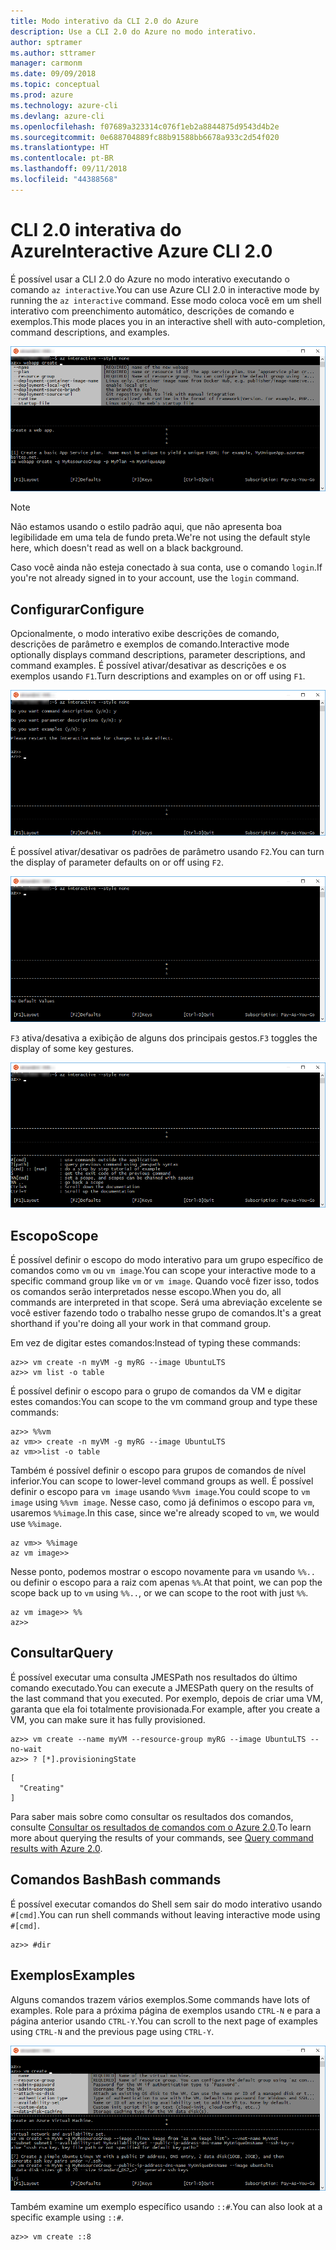 ```yaml
---
title: Modo interativo da CLI 2.0 do Azure
description: Use a CLI 2.0 do Azure no modo interativo.
author: sptramer
ms.author: sttramer
manager: carmonm
ms.date: 09/09/2018
ms.topic: conceptual
ms.prod: azure
ms.technology: azure-cli
ms.devlang: azure-cli
ms.openlocfilehash: f07689a323314c076f1eb2a8844875d9543d4b2e
ms.sourcegitcommit: 0e688704889fc88b91588bb6678a933c2d54f020
ms.translationtype: HT
ms.contentlocale: pt-BR
ms.lasthandoff: 09/11/2018
ms.locfileid: "44388568"
---
```

# <a name="interactive-azure-cli-20"></a><span data-ttu-id="c7d8d-103">CLI 2.0 interativa do Azure</span><span class="sxs-lookup"><span data-stu-id="c7d8d-103">Interactive Azure CLI 2.0</span></span>

<span data-ttu-id="c7d8d-104">É possível usar a CLI 2.0 do Azure no modo interativo executando o comando `az interactive`.</span><span class="sxs-lookup"><span data-stu-id="c7d8d-104">You can use Azure CLI 2.0 in interactive mode by running the `az interactive` command.</span></span>
<span data-ttu-id="c7d8d-105">Esse modo coloca você em um shell interativo com preenchimento automático, descrições de comando e exemplos.</span><span class="sxs-lookup"><span data-stu-id="c7d8d-105">This mode places you in an interactive shell with auto-completion, command descriptions, and examples.</span></span>

![modo interativo](./media/interactive-azure-cli/webapp-create.png)

> [!NOTE]
> <span data-ttu-id="c7d8d-107">Não estamos usando o estilo padrão aqui, que não apresenta boa legibilidade em uma tela de fundo preta.</span><span class="sxs-lookup"><span data-stu-id="c7d8d-107">We're not using the default style here, which doesn't read as well on a black background.</span></span>

<span data-ttu-id="c7d8d-108">Caso você ainda não esteja conectado à sua conta, use o comando `login`.</span><span class="sxs-lookup"><span data-stu-id="c7d8d-108">If you're not already signed in to your account, use the `login` command.</span></span>

## <a name="configure"></a><span data-ttu-id="c7d8d-109">Configurar</span><span class="sxs-lookup"><span data-stu-id="c7d8d-109">Configure</span></span>

<span data-ttu-id="c7d8d-110">Opcionalmente, o modo interativo exibe descrições de comando, descrições de parâmetro e exemplos de comando.</span><span class="sxs-lookup"><span data-stu-id="c7d8d-110">Interactive mode optionally displays command descriptions, parameter descriptions, and command examples.</span></span>
<span data-ttu-id="c7d8d-111">É possível ativar/desativar as descrições e os exemplos usando `F1`.</span><span class="sxs-lookup"><span data-stu-id="c7d8d-111">Turn descriptions and examples on or off using `F1`.</span></span>

![descrições e exemplos](./media/interactive-azure-cli/descriptions-and-examples.png)

<span data-ttu-id="c7d8d-113">É possível ativar/desativar os padrões de parâmetro usando `F2`.</span><span class="sxs-lookup"><span data-stu-id="c7d8d-113">You can turn the display of parameter defaults on or off using `F2`.</span></span>

![padrões](./media/interactive-azure-cli/defaults.png)

<span data-ttu-id="c7d8d-115">`F3` ativa/desativa a exibição de alguns dos principais gestos.</span><span class="sxs-lookup"><span data-stu-id="c7d8d-115">`F3` toggles the display of some key gestures.</span></span>

![gestos](./media/interactive-azure-cli/gestures.png)

## <a name="scope"></a><span data-ttu-id="c7d8d-117">Escopo</span><span class="sxs-lookup"><span data-stu-id="c7d8d-117">Scope</span></span>

<span data-ttu-id="c7d8d-118">É possível definir o escopo do modo interativo para um grupo específico de comandos como `vm` ou `vm image`.</span><span class="sxs-lookup"><span data-stu-id="c7d8d-118">You can scope your interactive mode to a specific command group like `vm` or `vm image`.</span></span>
<span data-ttu-id="c7d8d-119">Quando você fizer isso, todos os comandos serão interpretados nesse escopo.</span><span class="sxs-lookup"><span data-stu-id="c7d8d-119">When you do, all commands are interpreted in that scope.</span></span>
<span data-ttu-id="c7d8d-120">Será uma abreviação excelente se você estiver fazendo todo o trabalho nesse grupo de comandos.</span><span class="sxs-lookup"><span data-stu-id="c7d8d-120">It's a great shorthand if you're doing all your work in that command group.</span></span>

<span data-ttu-id="c7d8d-121">Em vez de digitar estes comandos:</span><span class="sxs-lookup"><span data-stu-id="c7d8d-121">Instead of typing these commands:</span></span>

```azurecli
az>> vm create -n myVM -g myRG --image UbuntuLTS
az>> vm list -o table
```

<span data-ttu-id="c7d8d-122">É possível definir o escopo para o grupo de comandos da VM e digitar estes comandos:</span><span class="sxs-lookup"><span data-stu-id="c7d8d-122">You can scope to the vm command group and type these commands:</span></span>

```azurecli
az>> %%vm
az vm>> create -n myVM -g myRG --image UbuntuLTS
az vm>>list -o table
```

<span data-ttu-id="c7d8d-123">Também é possível definir o escopo para grupos de comandos de nível inferior.</span><span class="sxs-lookup"><span data-stu-id="c7d8d-123">You can scope to lower-level command groups as well.</span></span>
<span data-ttu-id="c7d8d-124">É possível definir o escopo para `vm image` usando `%%vm image`.</span><span class="sxs-lookup"><span data-stu-id="c7d8d-124">You could scope to `vm image` using `%%vm image`.</span></span>
<span data-ttu-id="c7d8d-125">Nesse caso, como já definimos o escopo para `vm`, usaremos `%%image`.</span><span class="sxs-lookup"><span data-stu-id="c7d8d-125">In this case, since we're already scoped to `vm`, we would use `%%image`.</span></span>

```azurecli
az vm>> %%image
az vm image>>
```

<span data-ttu-id="c7d8d-126">Nesse ponto, podemos mostrar o escopo novamente para `vm` usando `%%..` ou definir o escopo para a raiz com apenas `%%`.</span><span class="sxs-lookup"><span data-stu-id="c7d8d-126">At that point, we can pop the scope back up to `vm` using `%%..`, or we can scope to the root with just `%%`.</span></span>

```azurecli
az vm image>> %%
az>>
```

## <a name="query"></a><span data-ttu-id="c7d8d-127">Consultar</span><span class="sxs-lookup"><span data-stu-id="c7d8d-127">Query</span></span>

<span data-ttu-id="c7d8d-128">É possível executar uma consulta JMESPath nos resultados do último comando executado.</span><span class="sxs-lookup"><span data-stu-id="c7d8d-128">You can execute a JMESPath query on the results of the last command that you executed.</span></span>
<span data-ttu-id="c7d8d-129">Por exemplo, depois de criar uma VM, garanta que ela foi totalmente provisionada.</span><span class="sxs-lookup"><span data-stu-id="c7d8d-129">For example, after you create a VM, you can make sure it has fully provisioned.</span></span>

```azurecli
az>> vm create --name myVM --resource-group myRG --image UbuntuLTS --no-wait
az>> ? [*].provisioningState
```

```output
[
  "Creating"
]
```

<span data-ttu-id="c7d8d-130">Para saber mais sobre como consultar os resultados dos comandos, consulte [Consultar os resultados de comandos com o Azure 2.0](query-azure-cli.md).</span><span class="sxs-lookup"><span data-stu-id="c7d8d-130">To learn more about querying the results of your commands, see [Query command results with Azure 2.0](query-azure-cli.md).</span></span>

## <a name="bash-commands"></a><span data-ttu-id="c7d8d-131">Comandos Bash</span><span class="sxs-lookup"><span data-stu-id="c7d8d-131">Bash commands</span></span>

<span data-ttu-id="c7d8d-132">É possível executar comandos do Shell sem sair do modo interativo usando `#[cmd]`.</span><span class="sxs-lookup"><span data-stu-id="c7d8d-132">You can run shell commands without leaving interactive mode using `#[cmd]`.</span></span>

```azurecli
az>> #dir
```

## <a name="examples"></a><span data-ttu-id="c7d8d-133">Exemplos</span><span class="sxs-lookup"><span data-stu-id="c7d8d-133">Examples</span></span>

<span data-ttu-id="c7d8d-134">Alguns comandos trazem vários exemplos.</span><span class="sxs-lookup"><span data-stu-id="c7d8d-134">Some commands have lots of examples.</span></span>
<span data-ttu-id="c7d8d-135">Role para a próxima página de exemplos usando `CTRL-N` e para a página anterior usando `CTRL-Y`.</span><span class="sxs-lookup"><span data-stu-id="c7d8d-135">You can scroll to the next page of examples using `CTRL-N` and the previous page using `CTRL-Y`.</span></span>

![exemplos](./media/interactive-azure-cli/examples.png)

<span data-ttu-id="c7d8d-137">Também examine um exemplo específico usando `::#`.</span><span class="sxs-lookup"><span data-stu-id="c7d8d-137">You can also look at a specific example using `::#`.</span></span>

```azurecli
az>> vm create ::8
```
